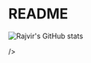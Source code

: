 
# README

![Rajvir's GitHub stats](https://github-readme-stats.vercel.app/api?username=ItzRajvirSingh&show_icons=true&theme=radical)

<picture>
  <source
    srcset="https://github-readme-stats.vercel.app/api?username=ItzRajvirSingh&show_icons=true&theme=radical"
    media="(prefers-color-scheme: radical)"
  />
  <source
 
  />
